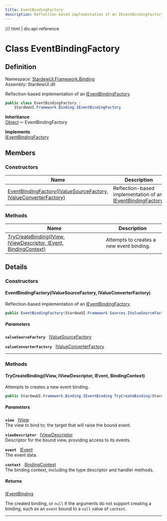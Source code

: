 ```yaml
---
title: EventBindingFactory
description: Reflection-based implementation of an IEventBindingFactory.
---
```


<link rel="stylesheet" href="/StardewUI/stylesheets/reference.css" />

/// html | div.api-reference

# Class EventBindingFactory

## Definition

<div class="api-definition" markdown>

Namespace: [StardewUI.Framework.Binding](index.md)  
Assembly: StardewUI.dll  

</div>

Reflection-based implementation of an [IEventBindingFactory](ieventbindingfactory.md).

```cs
public class EventBindingFactory : 
    StardewUI.Framework.Binding.IEventBindingFactory
```

**Inheritance**  
[Object](https://learn.microsoft.com/en-us/dotnet/api/system.object) ⇦ EventBindingFactory

**Implements**  
[IEventBindingFactory](ieventbindingfactory.md)

## Members

### Constructors

 | Name | Description |
| --- | --- |
| [EventBindingFactory(IValueSourceFactory, IValueConverterFactory)](#eventbindingfactoryivaluesourcefactory-ivalueconverterfactory) | Reflection-based implementation of an [IEventBindingFactory](ieventbindingfactory.md). | 

### Methods

 | Name | Description |
| --- | --- |
| [TryCreateBinding(IView, IViewDescriptor, IEvent, BindingContext)](#trycreatebindingiview-iviewdescriptor-ievent-bindingcontext) | Attempts to creates a new event binding. | 

## Details

### Constructors

#### EventBindingFactory(IValueSourceFactory, IValueConverterFactory)

Reflection-based implementation of an [IEventBindingFactory](ieventbindingfactory.md).

```cs
public EventBindingFactory(StardewUI.Framework.Sources.IValueSourceFactory valueSourceFactory, StardewUI.Framework.Converters.IValueConverterFactory valueConverterFactory);
```

##### Parameters

**`valueSourceFactory`** &nbsp; [IValueSourceFactory](../sources/ivaluesourcefactory.md)

**`valueConverterFactory`** &nbsp; [IValueConverterFactory](../converters/ivalueconverterfactory.md)

-----

### Methods

#### TryCreateBinding(IView, IViewDescriptor, IEvent, BindingContext)

Attempts to creates a new event binding.

```cs
public StardewUI.Framework.Binding.IEventBinding TryCreateBinding(StardewUI.IView view, StardewUI.Framework.Descriptors.IViewDescriptor viewDescriptor, StardewUI.Framework.Dom.IEvent event, StardewUI.Framework.Binding.BindingContext context);
```

##### Parameters

**`view`** &nbsp; [IView](../../iview.md)  
The view to bind to; the target that will raise the bound event.

**`viewDescriptor`** &nbsp; [IViewDescriptor](../descriptors/iviewdescriptor.md)  
Descriptor for the bound view, providing access to its events.

**`event`** &nbsp; [IEvent](../dom/ievent.md)  
The event data.

**`context`** &nbsp; [BindingContext](bindingcontext.md)  
The binding context, including the type descriptor and handler methods.

##### Returns

[IEventBinding](ieventbinding.md)

  The created binding, or `null` if the arguments do not support creating a binding, such as an `event` bound to a `null` value of `context`.

-----

